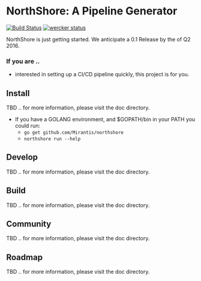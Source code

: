 # NorthShore: A Pipeline Generator
[![Build Status](https://travis-ci.org/Mirantis/northshore.svg)][travis]
[![wercker status](https://app.wercker.com/status/52c743f4f63ec61f47fbf7417f47661a/m/master "wercker status")](https://app.wercker.com/project/bykey/52c743f4f63ec61f47fbf7417f47661a)

NorthShore is just getting started. We anticipate a 0.1 Release by the of Q2 2016.

### If you are ..
* interested in setting up a CI/CD pipeline quickly, this project is for you.

## Install
TBD .. for more information, please visit the doc directory.
* If you have a GOLANG environment, and $GOPATH/bin in your PATH you could run:
  * `go get github.com/Mirantis/northshore`
  * `northshore run --help`

## Develop
TBD .. for more information, please visit the doc directory.

## Build
TBD .. for more information, please visit the doc directory.

## Community
TBD .. for more information, please visit the doc directory.

## Roadmap
TBD .. for more information, please visit the doc directory.

[travis]: https://travis-ci.org/Mirantis/northshore
